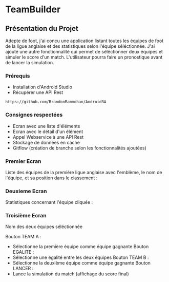 # TeamBuilder


## Présentation du Projet

Adepte de foot, j'ai concu une application listant toutes les équipes de foot de la ligue anglaise et des statistiques selon l'équipe séléctionnée.
J'ai ajouté une autre fonctionnalité qui permet de séléctionner deux équipes et simuler le score d'un match. L'utilisateur pourra faire un pronostique avant de lancer la simulation.

### Prérequis

* Installation d'Android Studio
* Récupérer une API Rest

```
https://github.com/BrandonRammohan/Android3A
```

### Consignes respectées

* Ecran avec une liste d'éléments
* Ecran avec le détail d'un élément
* Appel Webservice à une API Rest
* Stockage de données en cache
* Gitflow (création de branche selon les fonctionnalités ajoutées)


### Premier Ecran

Liste des équipes de la première ligue anglaise avec l'emblème, le nom de l'équipe, et sa position dans le classement :


### Deuxieme Ecran 

Statistiques concernant l'équipe cliquée :


### Troisième Ecran 
Nom des deux équipes séléctionnée

Bouton TEAM A :
  - Sélectionne la première équipe comme équipe gagnante
Bouton EGALITE :
  - Sélectionne une égalité entre les deux équipes
Bouton TEAM B : 
  - Sélectionne la deuxième équipe comme équipe gagnante
Bouton LANCER :
  - Lance la simulation du match (affichage du score final)




